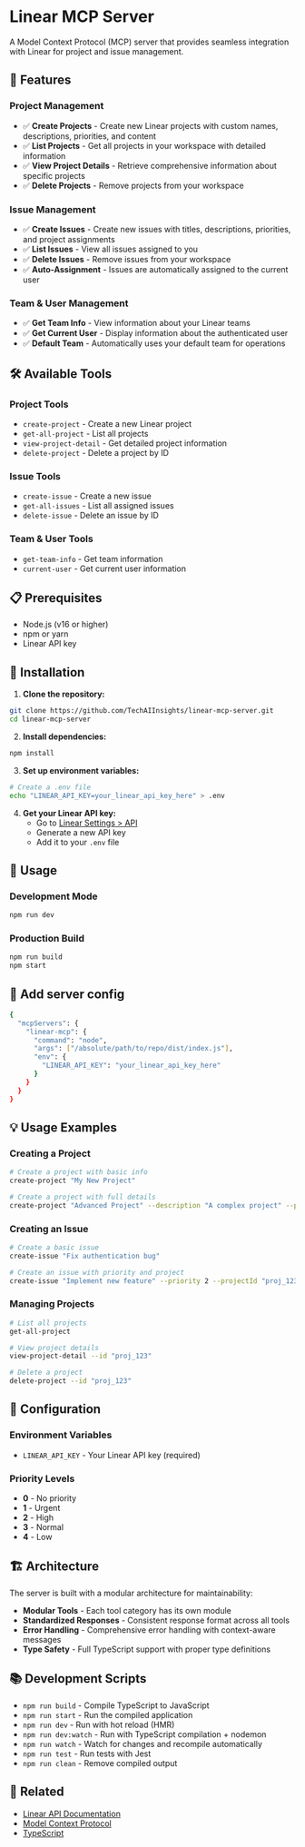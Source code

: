 # Linear MCP Server

A Model Context Protocol (MCP) server that provides seamless integration with Linear for project and issue management.

## 🚀 Features

### Project Management
- ✅ **Create Projects** - Create new Linear projects with custom names, descriptions, priorities, and content
- ✅ **List Projects** - Get all projects in your workspace with detailed information
- ✅ **View Project Details** - Retrieve comprehensive information about specific projects
- ✅ **Delete Projects** - Remove projects from your workspace

### Issue Management
- ✅ **Create Issues** - Create new issues with titles, descriptions, priorities, and project assignments
- ✅ **List Issues** - View all issues assigned to you
- ✅ **Delete Issues** - Remove issues from your workspace
- ✅ **Auto-Assignment** - Issues are automatically assigned to the current user

### Team & User Management
- ✅ **Get Team Info** - View information about your Linear teams
- ✅ **Get Current User** - Display information about the authenticated user
- ✅ **Default Team** - Automatically uses your default team for operations

## 🛠️ Available Tools

### Project Tools
- `create-project` - Create a new Linear project
- `get-all-project` - List all projects
- `view-project-detail` - Get detailed project information
- `delete-project` - Delete a project by ID

### Issue Tools
- `create-issue` - Create a new issue
- `get-all-issues` - List all assigned issues
- `delete-issue` - Delete an issue by ID

### Team & User Tools
- `get-team-info` - Get team information
- `current-user` - Get current user information

## 📋 Prerequisites

- Node.js (v16 or higher)
- npm or yarn
- Linear API key

## 🔧 Installation

1. **Clone the repository:**
```bash
git clone https://github.com/TechAIInsights/linear-mcp-server.git
cd linear-mcp-server
```

2. **Install dependencies:**
```bash
npm install
```

3. **Set up environment variables:**
```bash
# Create a .env file
echo "LINEAR_API_KEY=your_linear_api_key_here" > .env
```

4. **Get your Linear API key:**
   - Go to [Linear Settings > API](https://linear.app/settings/account/security)
   - Generate a new API key
   - Add it to your `.env` file

## 🚀 Usage

### Development Mode
```bash
npm run dev
```

### Production Build
```bash
npm run build
npm start
```


## 📁 Add server config 
```bash
{
  "mcpServers": {
    "linear-mcp": {
      "command": "node",
      "args": ["/absolute/path/to/repo/dist/index.js"],
      "env": {
        "LINEAR_API_KEY": "your_linear_api_key_here"
      }
    }
  }
}
```


## 💡 Usage Examples

### Creating a Project
```bash
# Create a project with basic info
create-project "My New Project"

# Create a project with full details
create-project "Advanced Project" --description "A complex project" --priority "high" --content "Project details here"
```

### Creating an Issue
```bash
# Create a basic issue
create-issue "Fix authentication bug"

# Create an issue with priority and project
create-issue "Implement new feature" --priority 2 --projectId "proj_123"
```

### Managing Projects
```bash
# List all projects
get-all-project

# View project details
view-project-detail --id "proj_123"

# Delete a project
delete-project --id "proj_123"
```

## 🔧 Configuration

### Environment Variables
- `LINEAR_API_KEY` - Your Linear API key (required)

### Priority Levels
- **0** - No priority
- **1** - Urgent
- **2** - High
- **3** - Normal
- **4** - Low

## 🏗️ Architecture

The server is built with a modular architecture for maintainability:

- **Modular Tools** - Each tool category has its own module
- **Standardized Responses** - Consistent response format across all tools
- **Error Handling** - Comprehensive error handling with context-aware messages
- **Type Safety** - Full TypeScript support with proper type definitions

## 📚 Development Scripts

- `npm run build` - Compile TypeScript to JavaScript
- `npm run start` - Run the compiled application
- `npm run dev` - Run with hot reload (HMR)
- `npm run dev:watch` - Run with TypeScript compilation + nodemon
- `npm run watch` - Watch for changes and recompile automatically
- `npm run test` - Run tests with Jest
- `npm run clean` - Remove compiled output


## 🔗 Related

- [Linear API Documentation](https://developers.linear.app/)
- [Model Context Protocol](https://modelcontextprotocol.io/)
- [TypeScript](https://www.typescriptlang.org/)
